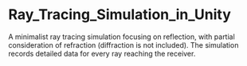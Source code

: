 # Ray_Tracing_Simulation_in_Unity
 A minimalist ray tracing simulation focusing on reflection, with partial consideration of refraction (diffraction is not included). The simulation records detailed data for every ray reaching the receiver.
